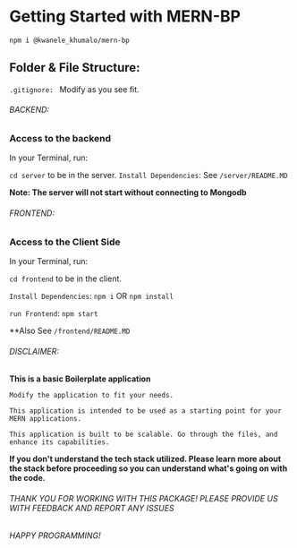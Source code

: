 # Getting Started with MERN-BP

`npm i @kwanele_khumalo/mern-bp`

## Folder & File Structure: 

`.gitignore: ` Modify as you see fit.


###### BACKEND:

### Access to the backend
In your Terminal, run: 

`cd server` to be in the server.
`Install Dependencies`: See `/server/README.MD` 

**Note: The server will not start without connecting to Mongodb** 


###### FRONTEND:

### Access to the Client Side
In your Terminal, run: 

`cd frontend` to be in the client.

`Install Dependencies`: `npm i` OR `npm install`

`run Frontend`: `npm start` 

**Also See `/frontend/README.MD`



###### DISCLAIMER: 

**This is a basic Boilerplate application**

`Modify the application to fit your needs.`

`This application is intended to be used as a starting point for your MERN applications.`

`This application is built to be scalable. Go through the files, and enhance its capabilities.`


**If you don't understand the tech stack utilized. Please learn more about the stack before proceeding so you can understand what's going on with the code.** 



###### THANK YOU FOR WORKING WITH THIS PACKAGE! PLEASE PROVIDE US WITH FEEDBACK AND REPORT ANY ISSUES



###### HAPPY PROGRAMMING! 
